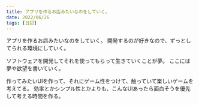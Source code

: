 ```yaml
---
title: アプリを作るお店みたいなのをしていく。
date: 2022/06/26
tags: [日記]
---
```


アプリを作るお店みたいなのをしていく。
開発するのが好きなので、ずっとしてられる環境にしていく。

<!--more-->

ソフトウェアを開発してそれを使ってもらって生きていくことが夢。
ここには夢や欲望を書いていく。

作ってみたいUIを作って、それにゲーム性をつけて、触っていて楽しいゲームを考えてる。
効率とかシンプル性とかよりも、こんなUIあったら面白そうを優先して考える時間を作る。

